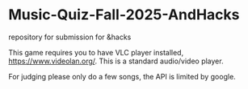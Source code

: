 # Music-Quiz-Fall-2025-AndHacks
repository for submission for &amp;hacks

This game requires you to have VLC player installed, https://www.videolan.org/. This is a standard audio/video player.

For judging please only do a few songs, the API is limited by google.